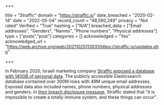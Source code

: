 +++

title = "Straffic"
domain = "https://straffic.io"
date_breached = "2020-02-14"
date = "2022-05-04"
record_count = "48,580,249"
privacy = "Not rated"
Verified = "True"
hashing = ["N/A"]
breached_data = ["Email addresses", "Genders", "Names", "Phone numbers", "Physical addresses"]
type = ["posts","post"]
categories = []
acknowledged = "Yes"
acknowledged_url = "https://web.archive.org/web/20211025113031/https://straffic.io/updates.php"

+++


In February 2020, Israeli marketing company <a href="https://www.databreachtoday.com/israeli-marketing-company-exposes-contacts-database-a-13785" target="_blank" rel="noopener">Straffic exposed a database with 140GB of personal data</a>. The publicly accessible Elasticsearch database contained over 300M rows with 49M unique email addresses. Exposed data also included names, phone numbers, physical addresses and genders. In <a href="https://straffic.io/updates.php" target="_blank" rel="noopener">their breach disclosure message</a>, Straffic stated that &quot;it is impossible to create a totally immune system, and these things can occur&quot;.

